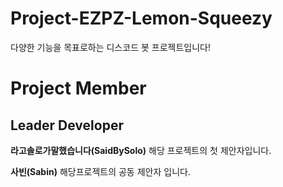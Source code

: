 # Project-EZPZ-Lemon-Squeezy

다양한 기능을 목표로하는 디스코드 봇 프로젝트입니다!

Project Member
==

Leader Developer
--

**라고솔로가말했습니다(SaidBySolo)**
해당 프로젝트의 첫 제안자입니다.
  
**사빈(Sabin)**
해당프로젝트의 공동 제안자 입니다.
